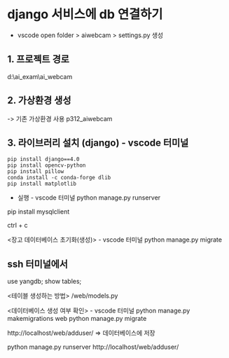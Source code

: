 # django 서비스에 db 연결하기
* vscode
open folder > aiwebcam > settings.py 생성

## 1. 프로젝트 경로
d:\ai_exam\ai_webcam

## 2. 가상환경 생성
-> 기존 가상환경 사용
p312_aiwebcam

## 3. 라이브러리 설치 (django) - vscode 터미널
```
pip install django==4.0
pip install opencv-python
pip install pillow
conda install -c conda-forge dlib
pip install matplotlib
```

* 실행 - vscode 터미널
python manage.py runserver

pip install mysqlclient

ctrl + c

<장고 데이터베이스 초기화(생성)> - vscode 터미널
python manage.py migrate


## ssh 터미널에서 
use yangdb;
show tables;

<테이블 생성하는 방법>
/web/models.py

<데이터베이스 생성 여부 확인> - vscode 터미널
python manage.py makemigrations web 
python manage.py migrate


http://localhost/web/adduser/
=> 데이터베이스에 저장

python manage.py runserver
http://localhost/web/adduser/













